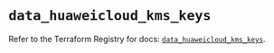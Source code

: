# `data_huaweicloud_kms_keys`

Refer to the Terraform Registry for docs: [`data_huaweicloud_kms_keys`](https://registry.terraform.io/providers/huaweicloud/huaweicloud/1.71.1/docs/data-sources/kms_keys).
